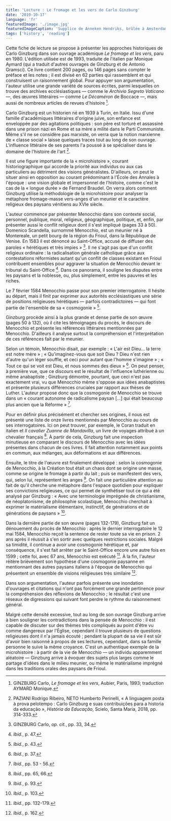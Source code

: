 ```yaml
---
title: 'Lecture : Le fromage et les vers de Carlo Ginzburg'
date: '2019-10-17'
language: 'fr'
featuredImage: './image.jpg'
featuredImageCaption: 'Supplice de Anneken Hendriks, brûlée à Amsterdam en 1571 (Jan Luyken, 1685). Source: Wikimedia Commons.'
tags: ['history', 'reading']
---
```


Cette fiche de lecture se propose à présenter les approches historiques de Carlo Ginzburg dans son ouvrage académique _Le fromage et les vers_, paru en 1980. L'édition utilisée est de 1993, traduite de l'italien par Monique Aymard (qui a traduit d'autres ouvrages de Ginzburg et de Antonio Gramsci). Ce livre contient 200 pages, ou 146 pages sans compter le préface et les notes ; il est divisé en 62 parties qui rassemblent et qui construisent un raisonnement global. Pour appuyer son argumentation, l'auteur utilise une grande variété de sources écrites, parmi lesquelles on trouve des archives ecclésiastiques — comme le _Archivio Segreto Vaticano_ —, des œuvres littéraires — comme _Le Décaméron_ de Boccace —, mais aussi de nombreux articles de revues d'histoire [^1].

Carlo Ginzburg est un historien né en 1939 à Turin, en Italie. Issu d'une famille d'académiques littéraires d'origine juive, son enfance est enveloppée par des agitations politiques : son père est torturé et assassiné dans une prison nazi en Rome et sa mère a milité dans le Parti Communiste. Même s'il ne se considère pas marxiste, on verra que la notion marxienne de « classe social » laisse quelques traces tout au long de son ouvrage. L'influence littéraire de ses parents l'a poussé à se spécialiser dans le domaine de l'histoire de l'art [^2].

Il est une figure importante de la « microhistoire », courant historiographique qui accorde la priorité aux individus ou aux cas particuliers au détriment des visions généralistes. D'ailleurs, on peut le situer ainsi en opposition au courant prédominant à l'École des Annales à l'époque : une vision globale et impersonnel de l'histoire, comme c'est le cas de la « longue durée » de Fernand Braudel. On verra alors comment Ginzburg utilise la méthodologie de la microhistoire pour analyser la métaphore fromage-masse vers-anges d'un meunier et le caractère religieux des paysans vénitiens au XVIe siècle.

L'auteur commence par présenter Menocchio dans son contexte social, personnel, publique, moral, religieux, géographique, politique, et, enfin, par présenter aussi le conflit religieux dont il s'est impliqué (pages 33 à 50). Domenico Scandella, surnommé Menocchio, est un meunier né à Montereale, un petit bourg de la région du Frioul, dans la République de Venise. En 1583 il est dénoncé au Saint-Office, accusé de diffuser des paroles « hérétiques et très impies » [^3]. Il ne s'agit pas que d'un conflit religieux ordinaire : la radicalisation générale catholique grâce aux contestations réformistes autant qu'un conflit de classes existant en Frioul contribuent ensembles pour aggraver la situation de Menocchio devant le tribunal du Saint-Office [^4]. Dans ce panorama, il souligne les disputes entre les paysans et la noblesse, ou, plus simplement, entre les pauvres et les riches.

Le 7 février 1584 Menocchio passe pour son premier interrogatoire. Il hésite au départ, mais il finit par exprimer aux autorités ecclésiastiques une série de positions religieuses hérétiques — parfois contradictoires — qui font partie de l'ensemble de sa « cosmogonie » [^5].

Ginzburg procède ainsi à la plus grande et dense partie de son œuvre (pages 50 à 132), où il cite les témoignages du procès, le discours de Menocchio et présente les références littéraires mentionnées par Menocchio. D'ailleurs il analyse surtout la compréhension et l'interprétation de ces références fait par le meunier.

Selon un témoin, Menocchio disait, par exemple : « L'air est Dieu... la terre est notre mère » ; « Qu'imaginez-vous que soit Dieu ? Dieu n'est rien d'autre qu'un léger souffle, et ceci pour autant que l'homme s'imagine » ; « Tout ce qui se voit est Dieu, et nous sommes des dieux » [^6]. On peut penser, à première vue, que ce discours est le résultat de l'influence luthérienne ou même anabaptiste ; Ginzburg démontre, pourtant, que ceci n'est pas exactement vrai, vu que Menocchio même s'oppose aux idées anabaptistes et présente plusieurs différences cruciales par rapport aux thèses de Luther. L'auteur propose donc que la cosmogonie de Menocchio se trouve dans un « courant autonome de radicalisme paysan [...] qui était beaucoup plus ancien que la Réforme » [^7].

Pour en définir plus précisément et chercher ses origines, il nous est présenté une liste de onze livres mentionnés par Menocchio au cours de ses interrogatoires. Ici on peut trouver, par exemple, le Coran traduit en italien et _Il cavalier Zuanne de Mandavilla_, un livre de voyages attribué à un chevalier français [^8]. À partir de cela, Ginzburg fait une inspection minutieuse en comparant le discours de Menocchio avec les idées présentes dans chacun de ces livres. Il fait attention notamment aux points en commun, aux mélanges, aux déformations et aux différences.

Ensuite, le titre de l'œuvre est finalement développé : selon la cosmogonie de Menocchio, à la Création tout était un chaos dont se origine une masse, comme se origine le fromage à partir du lait ; puis se manifestent des vers, qui, selon lui, représentent les anges [^9]. On fait une particulière attention au fait de qu'il cherche une métaphore dans l'espace quotidien pour expliquer ses convictions religieuses, ce qui permet de synthétiser tout ce qui a été analysé par Ginzburg : « Avec une terminologie imprégnée de christianisme, de néoplatonisme, de philosophie scolastique, Menocchio cherchait à exprimer le matérialisme élémentaire, instinctif, de générations et de générations de paysans » [^10].

Dans la dernière partie de son œuvre (pages 132-179), Ginzburg fait un dénouement du procès de Menocchio : après le dernier interrogatoire le 12 mai 1584, Menocchio reçoit la sentence de rester toute sa vie en prison. 2 ans après il réussit à s'en sortir avec quelques restrictions sociales. Malgré sa timidité, il continue a avoir une cosmogonie hérétique et, par conséquence, il s'est fait arrêter par le Saint-Office encore une autre fois en 1599 ; cette foi, avec 67 ans, Menocchio est exécuté [^11]. À la fin, l'auteur réitère brièvement son hypothèse d'une cosmogonie paysanne en mentionnant des autres paysans italiens à l'époque de Menocchio qui présentent un ensemble de visions religieuses très similaire [^12].

Dans son argumentation, l'auteur parfois présente une inondation d'ouvrages et citations qui n'ont pas forcément une grande pertinence pour la compréhension des réflexions de Menocchio ; le résultat c'est une réseaux de digressions qui suivant font perdre le rythme du raisonnement général.

Malgré cette densité excessive, tout au long de son ouvrage Ginzburg arrive à bien souligner les contradictions dans la pensée de Menocchio : il est capable de discuter sur des thèmes très compliqués au point d'être vu comme dangereux par l'Église, cependant il trouve plusieurs de questions religieuses dont il n'a jamais écouté ; pendant la plupart de sa vie il est sûr d'avoir bien raisonné à propos de ses lectures, cependant, dans sa famille personne le suive la même croyance. C'est un authentique exemple de la microhistoire : à partir de la vie de Menocchio — un individu apparemment aléatoire — Ginzburg arrive à évoquer des sujets plus larges comme le partage d'idées dans le milieu meunier, ou même le matérialisme imprégné dans les traditions orales des paysans de Frioul.

[^1]: GINZBURG Carlo, _Le fromage et les vers_, Aubier, Paris, 1993; traduction AYMARD Monique.
[^2]: PAZIANI Rodrigo Ribeiro, NETO Humberto Perinelli, « A linguagem posta à prova pelotempo : Carlo Ginzburg e suas contribuições para a historia da educação », _História da Educação_, Scielo, Santa Maria, 2018, pp. 314-333.
[^3]: GINZBURG Carlo, _op. cit._, pp. 33, 34.
[^4]: _Ibid._, p. 47.
[^5]: _Ibid._, p. 43.
[^6]: _Ibid._, p. 37.
[^7]: _Ibid._, pp. 53 - 56.
[^8]: _Ibid._, pp. 65, 66.
[^9]: _Ibid._, p. 93.
[^10]: _Ibid._, p. 103.
[^11]: _Ibid._, pp. 132-179.
[^12]: _Ibid._, p. 162.
